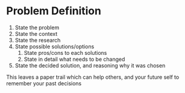 # Problem Definition



1. State the problem
2. State the context
3. State the research
4. State possible solutions/options
   1. State pros/cons to each solutions
   2. State in detail what needs to be changed
5. State the decided solution, and reasoning why it was chosen

This leaves a paper trail which can help others, and your future self to remember your past decisions

